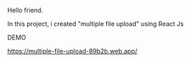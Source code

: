 Hello friend.

In this project, i created "multiple file upload" using React Js

DEMO

https://multiple-file-upload-89b2b.web.app/
